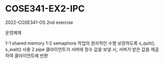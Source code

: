 # COSE341-EX2-IPC
2022-COSE341-OS 2nd exercise

운영체제

1-1 shared memory
1-2 semaphore
작업의 원자적인 수행 보장하도록 s_quit(), s_wait() 사용
2 pipe
클라이언트가 서버에 정수 값을 보낼 시,
서버가 받은 값을 제곱하여 클라이언트에 반환 
